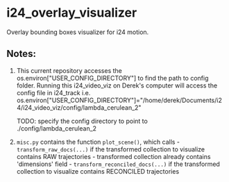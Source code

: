 # i24_overlay_visualizer

Overlay bounding boxes visualizer for i24 motion. 

## Notes:

1. This current repository accesses the os.environ["USER_CONFIG_DIRECTORY"] to find the path to config folder. 
    Running this i24_video_viz on Derek's computer will access the config file in i24_track
    i.e. os.environ["USER_CONFIG_DIRECTORY"]="/home/derek/Documents/i24/i24_video_viz/config/lambda_cerulean_2"
    
    TODO: specify the config directory to point to ./config/lambda_cerulean_2
    
2. `misc.py` contains the function `plot_scene()`, which calls 
        - `transform_raw_docs(...)`         if the transformed collection to visualize contains RAW trajectories
            - transformed collection already contains 'dimensions' field
        - `transform_reconciled_docs(...)`  if the transformed collection to visualize contains RECONCILED trajectories